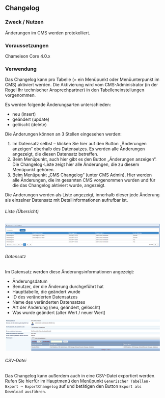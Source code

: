 ## Changelog

### Zweck / Nutzen
Änderungen im CMS werden protokolliert. 

### Voraussetzungen
Chameleon Core 4.0.x 

### Verwendung

Das Changelog kann pro Tabelle (= ein Menüpunkt oder Menüunterpunkt im CMS) aktiviert werden. Die Aktivierung wird vom CMS-Administrator (in der Regel Ihr technischer Ansprechpartner) in den Tabelleneinstellungen vorgenommen.
 
Es werden folgende Änderungsarten unterschieden:

* neu (insert)
* geändert (update)
* gelöscht (delete) 

Die Änderungen können an 3 Stellen eingesehen werden:
 
1. Im Datensatz selbst – klicken Sie hier auf den Button „Änderungen anzeigen“ oberhalb des Datensatzes. Es werden alle Änderungen angezeigt, die diesen Datensatz betreffen. 
2. Beim Menüpunkt, auch hier gibt es den Button „Änderungen anzeigen“. Die Changelog-Liste zeigt hier alle Änderungen, die zu diesem Menüpunkt gehören. 
3. Beim Menüpunkt „CMS Changelog“ (unter CMS Admin). Hier werden alle Änderungen, die im gesamten CMS vorgenommen wurden und für die das Changelog aktiviert wurde, angezeigt. 
 
Die Änderungen werden als Liste angezeigt, innerhalb dieser jede Änderung als einzelner Datensatz mit Detailinformationen aufrufbar ist. 
<br>
###### Liste (Übersicht)
![](/assets/changelog_liste_neu.png)
<br>
###### Datensatz

Im Datensatz werden diese Änderungsinformationen angezeigt: 
* Änderungsdatum
* Benutzer, der die Änderung durchgeführt hat
* Haupttabelle, die geändert wurde
* ID des veränderten Datensatzes
* Name des veränderten Datensatzes
* Art der Änderung (neu, geändert, gelöscht)
* Was wurde geändert (alter Wert / neuer Wert) 

![](/assets/changelog_datensatz.png)
<br>
###### CSV-Datei
Das Changelog kann außerdem auch in eine CSV-Datei exportiert werden. Rufen Sie hierfür im Hauptmenü den Menüpunkt `Generischer Tabellen-Export → ExportChangelog` auf und betätigen den Button `Export als Download ausführen`. 